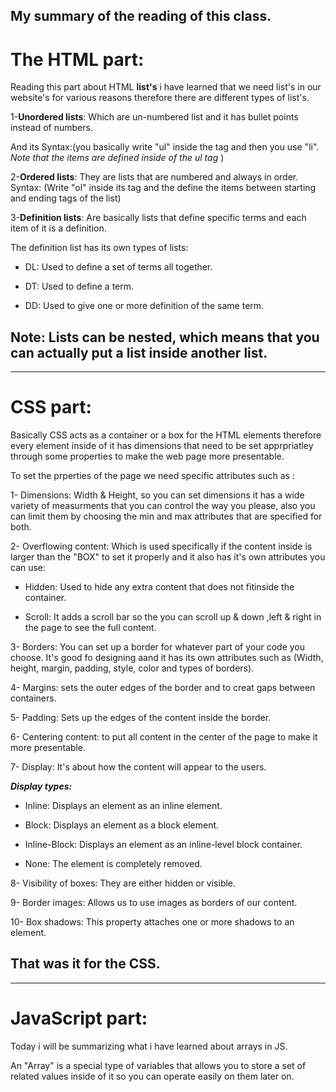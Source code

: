 ## My summary of the reading of this class.
# The HTML part:
Reading this part about HTML **list's** i have learned that we need list's in our website's for various reasons therefore there are different types of list's.

1-**Unordered lists**: Which are un-numbered list and it has bullet points instead of numbers.

And its Syntax:(you basically write "ul" inside the tag and then you use "li".<em> Note that the items are defined inside of the ul tag </em>)

2-**Ordered lists**: They are lists that are numbered and always in order.
Syntax: (Write "ol" inside its tag and the define the items between starting and ending tags of the list)

3-**Definition lists**: Are basically lists that define specific terms and each item of it is a definition.

The definition list has its own types of lists:

- DL: Used to define a set of terms all together.

- DT: Used to define a term.

- DD: Used to give one or more definition of the same term.

## Note: Lists can be nested, which means that you can actually put a list inside another list.
------------------
# CSS part:
Basically CSS acts as a container or a box for the HTML elements therefore every element inside of it has dimensions that need to be set apprpriatley through some properties to make the web page more presentable.

To set the prperties of the page we need specific attributes such as :

1- Dimensions: Width & Height, so you can set dimensions it has a wide variety of measurments that you can control the way you please, also you can limit them by choosing the min and max attributes that are specified for both.

2- Overflowing content: Which is used specifically if the content inside is larger than the "BOX" to set it properly and it also has it's own attributes you can use:
   
 - Hidden: Used to hide any extra content that does not fitinside the container.

 - Scroll: It adds a scroll bar so the you can scroll up & down ,left & right in the page to see the full content.

 3- Borders: You can set up a border for whatever part of your code you choose. It's good fo designing aand it has its own attributes such as (Width, height, margin, padding, style, color and types of borders).

 4- Margins: sets the outer edges of the border and to creat gaps between containers.

 5- Padding: Sets up the edges of the content inside the border.

 6- Centering content: to put all content in the center of the page to make it more presentable. 

7- Display: It's about how the content will appear to the users.

***Display types:***

- Inline: Displays an element as an inline element.

- Block: Displays an element as a block element.

- Inline-Block: Displays an element as an inline-level block container.

- None: The element is completely removed.

8- Visibility of boxes: They are either hidden or visible.

9- Border images: Allows us to use images as borders of our content.

10- Box shadows: This property attaches one or more shadows to an element.

## That was it for the CSS.
------------------
# JavaScript part: 

Today i will be summarizing what i have learned about arrays in JS.

An "Array" is a special type of variables that allows you to store a set of related values inside of it so you can operate easily on them later on.











